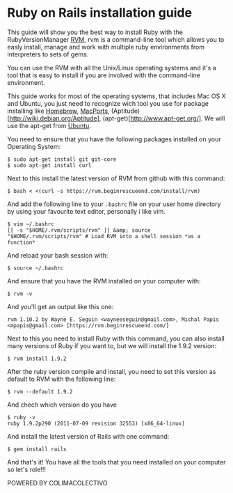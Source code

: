 Ruby on Rails installation guide
================================

This guide will show you the best way to install Ruby with the RubyVersionManager [RVM](http://beginrescueend.com/), rvm is a command-line tool which allows you to easly install, manage and work with multiple ruby environments from interpreters to sets of gems.

You can use the RVM with all the Unix/Linux operating systems and it's a tool that is easy to install if you are involved with the command-line environment.

This guide works for most of the operating systems, that includes Mac OS X and Ubuntu, you just need to recognize wich tool you use for package installing like [Homebrew](http://mxcl.github.com/homebrew/), [MacPorts](http://www.macports.org/), (Aptitude)[http://wiki.debian.org/Aptitude], (apt-get)[http://www.apt-get.org/]. We will use the apt-get from [Ubuntu](http://www.ubuntu.com/).

You need to ensure that you have the following packages installed on your Operating System:

    $ sudo apt-get install git git-core
    $ sudo apt-get install curl

Next to this install the latest version of RVM from github with this command:

    $ bash < <(curl -s https://rvm.beginrescueend.com/install/rvm)

And add the following line to your `.bashrc` file on your user home directory by using your favourite text editor, personally i like vim.

    $ vim ~/.bashrc
    [[ -s "$HOME/.rvm/scripts/rvm" ]] &amp; source "$HOME/.rvm/scripts/rvm" # Load RVM into a shell session *as a function*

And reload your bash session with:

    $ source ~/.bashrc

And ensure that you have the RVM installed on your computer with:

    $ rvm -v

And you'll get an output like this one:

    rvm 1.10.2 by Wayne E. Seguin <wayneeseguin@gmail.com>, Michal Papis <mpapis@gmail.com> [https://rvm.beginrescueend.com/]

Next to this you need to install Ruby with this command, you can also install many versions of Ruby if you want to, but we will install the 1.9.2 version:

    $ rvm install 1.9.2

After the ruby version compile and install, you need to set this version as default to RVM with the following line:

    $ rvm --default 1.9.2

And chech which version do you have

    $ ruby -v
    ruby 1.9.2p290 (2011-07-09 revision 32553) [x86_64-linux]

And install the latest version of Rails with one command:

    $ gem install rails

And that's it! You have all the tools that you need installed on your computer so let's role!!!

POWERED BY COLIMACOLECTIVO
